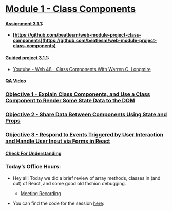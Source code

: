 # [Module 1 - Class Components](./Objects/Object_1.md)


#### [Assignment 3.1.1](./Assign311/README.md):

-   **[https://github.com/beatlesm/web-module-project-class-components](https://github.com/beatlesm/web-module-project-class-components)**
   
#### [Guided project 3.1.1](./Guided311):

-   [Youtube - Web 48 - Class Components With Warren C. Longmire](https://www.youtube.com/watch?v=Nc4-l2NrOD4)


#### [QA Video](./QA_Video/README.md)

### [Objective 1 - Explain Class Components, and Use a Class Component to Render Some State Data to the DOM](./Objects/Object_1.md)


### [Objective 2 - Share Data Between Components Using State and Props](./Objects/Object_2.md)

### [Objective 3 - Respond to Events Triggered by User Interaction and Handle User Input via Forms in React](./Objects/Object_3.md)


#### [Check For Understanding](./Objects/Understanding.md)


### Today’s Office Hours:

-	Hey all! Today we did a brief review of array methods, classes in (and out) of React, and some good old fashion debugging.

	-	[Meeting Recording](https://lambdaschool.zoom.us/rec/share/y--FjsRZE6gICVZnuU3zDLIDCz_qbYUg_H0w1zTboroyYtCWPP038AKnUK73Ztac.tkS4VgMxQPMh8uB_)

-	You can find the code for the session [here](https://codesandbox.io/s/quiet-mountain-08rxn?file=/src/App.js):


### 


